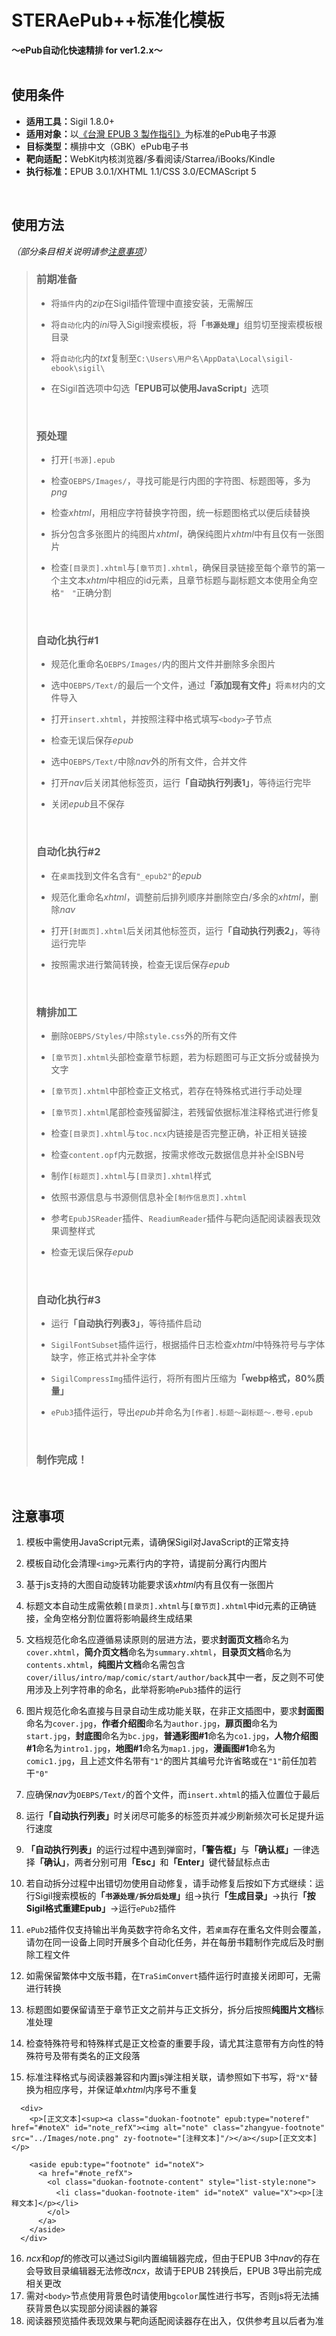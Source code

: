 # STERAePub++标准化模板<br/>
<b>～ePub自动化快速精排 for ver1.2.x～</b>
<br/><br/>

## 使用条件
- <b>适用工具：</b>Sigil 1.8.0+
- <b>适用对象：</b>以[《台灣 EPUB 3 製作指引》](https://github.com/dpublishing/epub3guide)为标准的ePub电子书源
- <b>目标类型：</b>横排中文（GBK）ePub电子书
- <b>靶向适配：</b>WebKit内核浏览器/多看阅读/Starrea/iBooks/Kindle
- <b>执行标准：</b>EPUB 3.0.1/XHTML 1.1/CSS 3.0/ECMAScript 5
<br/>

## 使用方法
*（部分条目相关说明请参[注意事项](#注意事项)）*

>### 前期准备
>- 将`插件`内的*zip*在Sigil插件管理中直接安装，无需解压
>
>- 将`自动化`内的*ini*导入Sigil搜索模板，将<b>「`书源处理`」</b>组剪切至搜索模板根目录
>- 将`自动化`内的*txt*复制至`C:\Users\用户名\AppData\Local\sigil-ebook\sigil\`
>- 在Sigil首选项中勾选<b>「EPUB可以使用JavaScript」</b>选项
><br/>
>
>### 预处理
>- 打开`[书源].epub`
>
>- 检查`OEBPS/Images/`，寻找可能是行内图的字符图、标题图等，多为*png*
>- 检查*xhtml*，用相应字符替换字符图，统一标题图格式以便后续替换
>- 拆分包含多张图片的纯图片*xhtml*，确保纯图片*xhtml*中有且仅有一张图片
>- 检查`[目录页].xhtml`与`[章节页].xhtml`，确保目录链接至每个章节的第一个主文本*xhtml*中相应的id元素，且章节标题与副标题文本使用全角空格`"　"`正确分割
><br/>
>
>### 自动化执行\#1
>- 规范化重命名`OEBPS/Images/`内的图片文件并删除多余图片
>
>- 选中`OEBPS/Text/`的最后一个文件，通过<b>「添加现有文件」</b>将`素材`内的文件导入
>- 打开`insert.xhtml`，并按照注释中格式填写`<body>`子节点
>- 检查无误后保存*epub*
>- 选中`OEBPS/Text/`中除*nav*外的所有文件，合并文件
>- 打开*nav*后关闭其他标签页，运行<b>「自动执行列表1」</b>，等待运行完毕
>- 关闭*epub*且不保存
><br/>
> 
>### 自动化执行#2
>- 在`桌面`找到文件名含有`"_epub2"`的*epub*
>
>- 规范化重命名*xhtml*，调整前后排列顺序并删除空白/多余的*xhtml*，删除*nav*
>- 打开`[封面页].xhtml`后关闭其他标签页，运行<b>「自动执行列表2」</b>，等待运行完毕
>- 按照需求进行繁简转换，检查无误后保存*epub*
><br/>
>
>### 精排加工
>- 删除`OEBPS/Styles/`中除`style.css`外的所有文件
>
>- `[章节页].xhtml`头部检查章节标题，若为标题图可与正文拆分或替换为文字
>- `[章节页].xhtml`中部检查正文格式，若存在特殊格式进行手动处理
>- `[章节页].xhtml`尾部检查残留脚注，若残留依据标准注释格式进行修复
>- 检查`[目录页].xhtml`与`toc.ncx`内链接是否完整正确，补正相关链接
>- 检查`content.opf`内元数据，按需求修改元数据信息并补全ISBN号
>- 制作`[标题页].xhtml`与`[目录页].xhtml`样式
>- 依照书源信息与书源侧信息补全`[制作信息页].xhtml`
>- 参考`EpubJSReader`插件、`ReadiumReader`插件与靶向适配阅读器表现效果调整样式
>- 检查无误后保存*epub*
><br/>
>
>### 自动化执行#3
>- 运行<b>「自动执行列表3」</b>，等待插件启动
>
>- `SigilFontSubset`插件运行，根据插件日志检查*xhtml*中特殊符号与字体缺字，修正格式并补全字体
>- `SigilCompressImg`插件运行，将所有图片压缩为<b>「webp格式，80%质量」</b>
>-  `ePub3`插件运行，导出*epub*并命名为`[作者].标题～副标题～.卷号.epub`
><br/>
>
>### 制作完成！

<br/>

## 注意事项
1. 模板中需使用JavaScript元素，请确保Sigil对JavaScript的正常支持

2. 模板自动化会清理`<img>`元素行内的字符，请提前分离行内图片
3. 基于js支持的大图自动旋转功能要求该*xhtml*内有且仅有一张图片
4. 标题文本自动生成需依赖`[目录页].xhtml`与`[章节页].xhtml`中id元素的正确链接，全角空格分割位置将影响最终生成结果
5. 文档规范化命名应遵循易读原则的层进方法，要求<b>封面页文档</b>命名为`cover.xhtml`，<b>简介页文档</b>命名为`summary.xhtml`，<b>目录页文档</b>命名为`contents.xhtml`，<b>纯图片文档</b>命名需包含`cover/illus/intro/map/comic/start/author/back`其中一者，反之则不可使用涉及上列字符串的命名，此举将影响`ePub3`插件的运行
6. 图片规范化命名直接与目录自动生成功能关联，在非正文插图中，要求<b>封面图</b>命名为`cover.jpg`，<b>作者介绍图</b>命名为`author.jpg`，<b>扉页图</b>命名为`start.jpg`，<b>封底图</b>命名为`bc.jpg`，<b>普通彩图\#1</b>命名为`co1.jpg`，<b>人物介绍图\#1</b>命名为`intro1.jpg`，<b>地图\#1</b>命名为`map1.jpg`，<b>漫画图\#1</b>命名为`comic1.jpg`，且上述文件名带有`"1"`的图片其编号允许省略或在`"1"`前任加若干`"0"`
7. 应确保*nav*为`OEBPS/Text/`的首个文件，而`insert.xhtml`的插入位置位于最后
8. 运行<b>「自动执行列表」</b>时关闭尽可能多的标签页并减少刷新频次可长足提升运行速度
9. <b>「自动执行列表」</b>的运行过程中遇到弹窗时，<b>「警告框」</b>与<b>「确认框」</b>一律选择<b>「确认」</b>，两者分别可用<b>「Esc」</b>和<b>「Enter」</b>键代替鼠标点击
10. 若自动拆分过程中出错切勿使用自动修复，请手动修复后按如下方式继续：运行Sigil搜索模板的<b>「`书源处理/拆分后处理`」</b>组→执行<b>「生成目录」</b>→执行<b>「按Sigil格式重建Epub」</b>→运行`ePub2`插件
11. `ePub2`插件仅支持输出半角英数字符命名文件，若`桌面`存在重名文件则会覆盖，请勿在同一设备上同时开展多个自动化任务，并在每册书籍制作完成后及时删除工程文件
12. 如需保留繁体中文版书籍，在`TraSimConvert`插件运行时直接关闭即可，无需进行转换
13. 标题图如要保留请至于章节正文之前并与正文拆分，拆分后按照<b>纯图片文档</b>标准处理
14. 检查特殊符号和特殊样式是正文检查的重要手段，请尤其注意带有方向性的特殊符号及带有类名的正文段落 
15. 标准注释格式与阅读器兼容和内置js弹注相关联，请参照如下书写，将`"X"`替换为相应序号，并保证单*xhtml*内序号不重复
<pre><code>  &lt;div&gt;
    &lt;p&gt;[正文文本]&lt;sup&gt;&lt;a class="duokan-footnote" epub:type="noteref" href="#noteX" id="note_refX"&gt;&lt;img alt="note" class="zhangyue-footnote" src="../Images/note.png" zy-footnote="[注释文本]"/&gt;&lt;/a&gt;&lt;/sup&gt;[正文文本]&lt;/p&gt;

    &lt;aside epub:type="footnote" id="noteX"&gt;
      &lt;a href="#note_refX"&gt; 
        &lt;ol class="duokan-footnote-content" style="list-style:none"&gt;
          &lt;li class="duokan-footnote-item" id="noteX" value="X"&gt;&lt;p&gt;[注释文本]&lt;/p&gt;&lt;/li&gt;
        &lt;/ol&gt;
      &lt;/a&gt;
    &lt;/aside&gt;
  &lt;/div&gt;</code></pre>
16. *ncx*和*opf*的修改可以通过Sigil内置编辑器完成，但由于EPUB 3中*nav*的存在会导致目录编辑器无法修改*ncx*，故请于EPUB 2转换后，EPUB 3导出前完成相关更改
17. 需对`<body>`节点使用背景色时请使用`bgcolor`属性进行书写，否则js将无法捕获背景色以实现部分阅读器的兼容
18. 阅读器预览插件表现效果与靶向适配阅读器存在出入，仅供参考且以后者为准